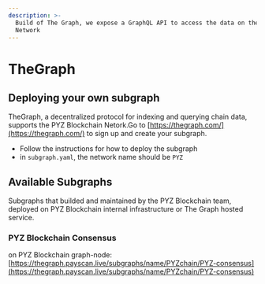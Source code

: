 ```yaml
---
description: >-
  Build of The Graph, we expose a GraphQL API to access the data on the PYZ Blockchain
  Network
---
```


# TheGraph

## Deploying your own subgraph

TheGraph, a decentralized protocol for indexing and querying chain data, supports the PYZ Blockchain Netork.Go to [https://thegraph.com/](https://thegraph.com/) to sign up and create your subgraph.

* Follow the instructions for how to deploy the subgraph
* in `subgraph.yaml`, the network name should be `PYZ`

## Available Subgraphs

Subgraphs that builded and maintained by the PYZ Blockchain team, deployed on PYZ Blockchain internal infrastructure or The Graph hosted service.

### PYZ Blockchain Consensus

on PYZ Blockchain graph-node: [https://thegraph.payscan.live/subgraphs/name/PYZchain/PYZ-consensus](https://thegraph.payscan.live/subgraphs/name/PYZchain/PYZ-consensus)
